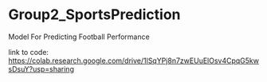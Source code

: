 # Group2_SportsPrediction
Model For Predicting Football Performance

link to code:
https://colab.research.google.com/drive/1lSqYPj8n7zwEUuElOsv4CpqG5kwsDsuY?usp=sharing
